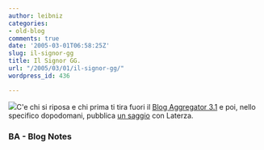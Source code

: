 ```yaml
---
author: leibniz
categories:
- old-blog
comments: true
date: '2005-03-01T06:58:25Z'
slug: il-signor-gg
title: Il Signor GG.
url: "/2005/03/01/il-signor-gg/"
wordpress_id: 436

---
```

![](http://www.bookcafe.net/blog/bgeneration.jpg)C'e chi si riposa e chi prima ti tira fuori il [Blog Aggregator 3.1](http://www.bookcafe.net/blog/filter/noone.cfm) e poi, nello specifico dopodomani, pubblica [un saggio](http://www.bookcafe.net/blog/archivio.cfm?categoria=Blog%20Generation) con Laterza.




### BA - Blog Notes

  

  

